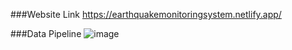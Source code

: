 ###Website Link
https://earthquakemonitoringsystem.netlify.app/

###Data Pipeline
![image](https://github.com/just3shot/earthquake-app/assets/70013985/d54852d0-834e-455d-8722-8430f44851eb)
